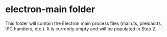 # electron-main folder

This folder will contain the Electron main process files (main.ts, preload.ts, IPC handlers, etc.).
It is currently empty and will be populated in Step 2.
